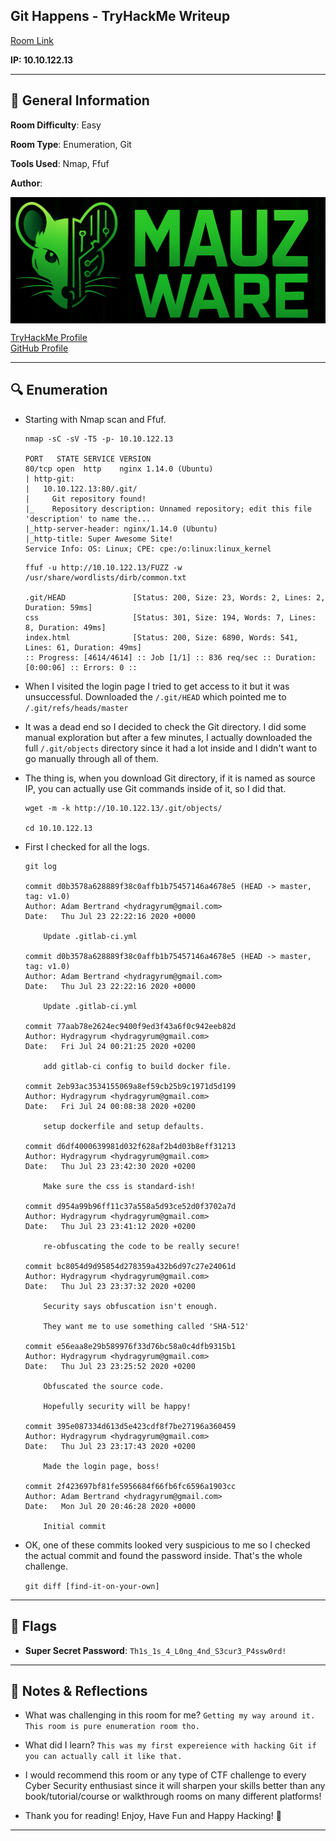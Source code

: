 ## Git Happens - TryHackMe Writeup

[Room Link](https://tryhackme.com/room/githappens)

**IP: 10.10.122.13**

---

## 📌 General Information

**Room Difficulty**: Easy  <br>

**Room Type**: Enumeration, Git <br>

**Tools Used**: Nmap, Ffuf<br>

**Author**: <br>

[<img align='center' src="https://github.com/mauzware/mauzware/blob/main/LOGO%20NEW.png"/>](https://github.com/mauzware)

[TryHackMe Profile](https://tryhackme.com/p/mauzinho) <br>
[GitHub Profile](https://github.com/mauzware)

---

## 🔍 Enumeration

- Starting with Nmap scan and Ffuf.

  ```
  nmap -sC -sV -T5 -p- 10.10.122.13

  PORT   STATE SERVICE VERSION
  80/tcp open  http    nginx 1.14.0 (Ubuntu)
  | http-git: 
  |   10.10.122.13:80/.git/
  |     Git repository found!
  |_    Repository description: Unnamed repository; edit this file 'description' to name the...
  |_http-server-header: nginx/1.14.0 (Ubuntu)
  |_http-title: Super Awesome Site!
  Service Info: OS: Linux; CPE: cpe:/o:linux:linux_kernel
  ```

  ```
  ffuf -u http://10.10.122.13/FUZZ -w /usr/share/wordlists/dirb/common.txt

  .git/HEAD               [Status: 200, Size: 23, Words: 2, Lines: 2, Duration: 59ms]
  css                     [Status: 301, Size: 194, Words: 7, Lines: 8, Duration: 49ms]
  index.html              [Status: 200, Size: 6890, Words: 541, Lines: 61, Duration: 49ms]
  :: Progress: [4614/4614] :: Job [1/1] :: 836 req/sec :: Duration: [0:00:06] :: Errors: 0 ::
  ```
  
- When I visited the login page I tried to get access to it but it was unsuccessful. Downloaded the `/.git/HEAD` which pointed me to `/.git/refs/heads/master`
  
- It was a dead end so I decided to check the Git directory. I did some manual exploration but after a few minutes, I actually downloaded the full `/.git/objects` directory since it had a lot inside and I didn't want to go manually through all of them.

- The thing is, when you download Git directory, if it is named as source IP, you can actually use Git commands inside of it, so I did that.

  ```
  wget -m -k http://10.10.122.13/.git/objects/

  cd 10.10.122.13
  ```

- First I checked for all the logs.

  ```
  git log

  commit d0b3578a628889f38c0affb1b75457146a4678e5 (HEAD -> master, tag: v1.0)
  Author: Adam Bertrand <hydragyrum@gmail.com>
  Date:   Thu Jul 23 22:22:16 2020 +0000
  
      Update .gitlab-ci.yml
  
  commit d0b3578a628889f38c0affb1b75457146a4678e5 (HEAD -> master, tag: v1.0)
  Author: Adam Bertrand <hydragyrum@gmail.com>
  Date:   Thu Jul 23 22:22:16 2020 +0000
  
      Update .gitlab-ci.yml
  
  commit 77aab78e2624ec9400f9ed3f43a6f0c942eeb82d
  Author: Hydragyrum <hydragyrum@gmail.com>
  Date:   Fri Jul 24 00:21:25 2020 +0200
  
      add gitlab-ci config to build docker file.
  
  commit 2eb93ac3534155069a8ef59cb25b9c1971d5d199
  Author: Hydragyrum <hydragyrum@gmail.com>
  Date:   Fri Jul 24 00:08:38 2020 +0200
  
      setup dockerfile and setup defaults.
  
  commit d6df4000639981d032f628af2b4d03b8eff31213
  Author: Hydragyrum <hydragyrum@gmail.com>
  Date:   Thu Jul 23 23:42:30 2020 +0200
  
      Make sure the css is standard-ish!
  
  commit d954a99b96ff11c37a558a5d93ce52d0f3702a7d
  Author: Hydragyrum <hydragyrum@gmail.com>
  Date:   Thu Jul 23 23:41:12 2020 +0200
  
      re-obfuscating the code to be really secure!
  
  commit bc8054d9d95854d278359a432b6d97c27e24061d
  Author: Hydragyrum <hydragyrum@gmail.com>
  Date:   Thu Jul 23 23:37:32 2020 +0200
  
      Security says obfuscation isn't enough.
      
      They want me to use something called 'SHA-512'
  
  commit e56eaa8e29b589976f33d76bc58a0c4dfb9315b1
  Author: Hydragyrum <hydragyrum@gmail.com>
  Date:   Thu Jul 23 23:25:52 2020 +0200
  
      Obfuscated the source code.
      
      Hopefully security will be happy!
  
  commit 395e087334d613d5e423cdf8f7be27196a360459
  Author: Hydragyrum <hydragyrum@gmail.com>
  Date:   Thu Jul 23 23:17:43 2020 +0200
  
      Made the login page, boss!
  
  commit 2f423697bf81fe5956684f66fb6fc6596a1903cc
  Author: Adam Bertrand <hydragyrum@gmail.com>
  Date:   Mon Jul 20 20:46:28 2020 +0000
  
      Initial commit
  ```

- OK, one of these commits looked very suspicious to me so I checked the actual commit and found the password inside. That's the whole challenge.

  ```git diff [find-it-on-your-own]```

---

## 🏁 Flags

- **Super Secret Password**: `Th1s_1s_4_L0ng_4nd_S3cur3_P4ssw0rd!`

---

## 💬 Notes & Reflections

- What was challenging in this room for me?
  `Getting my way around it. This room is pure enumeration room tho.`

- What did I learn?
  `This was my first expereience with hacking Git if you can actually call it like that.`

- I would recommend this room or any type of CTF challenge to every Cyber Security enthusiast since it will sharpen your skills better than any book/tutorial/course or walkthrough rooms on many different platforms!

- Thank you for reading! Enjoy, Have Fun and Happy Hacking! 🤟

---
